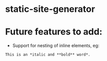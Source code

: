 # static-site-generator

# Future features to add:
- Support for nesting of inline elements, eg: 
```
This is an *italic and **bold** word*.
```